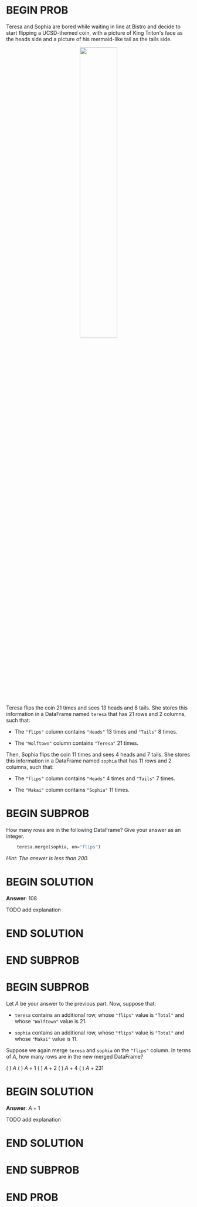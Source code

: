 # BEGIN PROB

Teresa and Sophia are bored while waiting in line at Bistro and decide
to start flipping a UCSD-themed coin, with a picture of King Triton's
face as the heads side and a picture of his mermaid-like tail as the
tails side.

<center><img src='../assets/images/sp23-midterm/king_triton.png' width=45%></center>
<br>

Teresa flips the coin 21 times and sees 13 heads and 8 tails. She stores
this information in a DataFrame named `teresa` that has 21 rows and 2
columns, such that:

-   The `"flips"` column contains `"Heads"` 13 times and `"Tails"` 8
    times.

-   The `"Wolftown"` column contains `"Teresa"` 21 times.

Then, Sophia flips the coin 11 times and sees 4 heads and 7 tails. She
stores this information in a DataFrame named `sophia` that has 11 rows
and 2 columns, such that:

-   The `"flips"` column contains `"Heads"` 4 times and `"Tails"` 7
    times.

-   The `"Makai"` column contains `"Sophia"` 11 times.

# BEGIN SUBPROB

How many rows are in the following DataFrame? Give your answer as an
integer.

```py
    teresa.merge(sophia, on="flips")
```

*Hint: The answer is less than 200.*

# BEGIN SOLUTION

**Answer**: 108

TODO add explanation

# END SOLUTION

# END SUBPROB


# BEGIN SUBPROB

Let $A$ be your answer to the previous part. Now, suppose that:

-   `teresa` contains an additional row, whose `"flips"` value is
    `"Total"` and whose `"Wolftown"` value is 21.

-   `sophia` contains an additional row, whose `"flips"` value is
    `"Total"` and whose `"Makai"` value is 11.

Suppose we again merge `teresa` and `sophia` on the `"flips"` column. In
terms of $A$, how many rows are in the new merged DataFrame?

( ) $A$
( ) $A+1$
( ) $A+2$
( ) $A+4$
( ) $A+231$

# BEGIN SOLUTION

**Answer**: $A+1$

TODO add explanation

# END SOLUTION

# END SUBPROB

# END PROB
